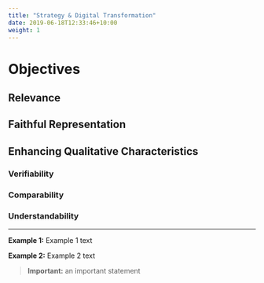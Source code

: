 ```yaml
---
title: "Strategy & Digital Transformation"
date: 2019-06-18T12:33:46+10:00
weight: 1
---
```


# Objectives


## Relevance

## Faithful Representation



## Enhancing Qualitative Characteristics

### Verifiability

### Comparability

### Understandability

---

**Example 1:** Example 1 text

**Example 2:** Example 2 text

> **Important:** an important statement

